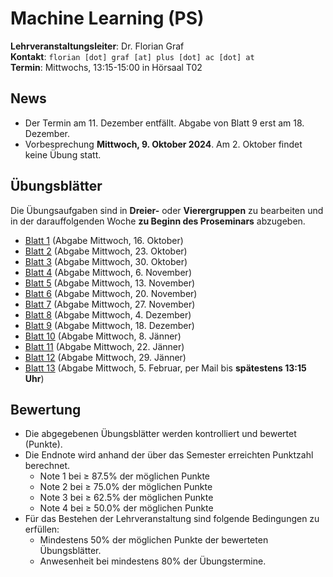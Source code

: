 # Machine Learning (PS)

**Lehrveranstaltungsleiter**: Dr. Florian Graf  
**Kontakt**: `florian [dot] graf [at] plus [dot] ac [dot] at`  
**Termin**: Mittwochs, 13:15-15:00 in Hörsaal T02


## News

- Der Termin am 11. Dezember entfällt. Abgabe von Blatt 9 erst am 18. Dezember.
- Vorbesprechung **Mittwoch, 9. Oktober 2024**. Am 2. Oktober findet keine Übung statt.


## Übungsblätter
Die Übungsaufgaben sind in **Dreier-** oder **Vierergruppen** zu bearbeiten und in der darauffolgenden Woche **zu Beginn des Proseminars** abzugeben.
- [Blatt 1](Material/blatt1.pdf) (Abgabe Mittwoch, 16. Oktober)
- [Blatt 2](Material/blatt2.pdf) (Abgabe Mittwoch, 23. Oktober)
- [Blatt 3](Material/blatt3.pdf) (Abgabe Mittwoch, 30. Oktober)
- [Blatt 4](Material/blatt4.pdf) (Abgabe Mittwoch, 6. November)
- [Blatt 5](Material/blatt5.pdf) (Abgabe Mittwoch, 13. November)
- [Blatt 6](Material/blatt6.pdf) (Abgabe Mittwoch, 20. November)
- [Blatt 7](Material/blatt7.pdf) (Abgabe Mittwoch, 27. November)
- [Blatt 8](Material/blatt8.pdf) (Abgabe Mittwoch, 4. Dezember)
- [Blatt 9](Material/blatt9.pdf) (Abgabe Mittwoch, 18. Dezember)
- [Blatt 10](Material/blatt10.pdf) (Abgabe Mittwoch, 8. Jänner)
- [Blatt 11](Material/blatt11.pdf) (Abgabe Mittwoch, 22. Jänner)
- [Blatt 12](Material/blatt12.pdf) (Abgabe Mittwoch, 29. Jänner)
- [Blatt 13](Material/blatt13.pdf) (Abgabe Mittwoch, 5. Februar, per Mail bis **spätestens 13:15 Uhr**)


## Bewertung
- Die abgegebenen Übungsblätter werden kontrolliert und bewertet (Punkte).
- Die Endnote wird anhand der über das Semester erreichten Punktzahl berechnet.
  - Note 1 bei ≥ 87.5% der möglichen Punkte
  - Note 2 bei ≥ 75.0% der möglichen Punkte
  - Note 3 bei ≥ 62.5% der möglichen Punkte
  - Note 4 bei ≥ 50.0% der möglichen Punkte
- Für das Bestehen der Lehrveranstaltung sind folgende Bedingungen zu erfüllen:
  - Mindestens 50% der möglichen Punkte der bewerteten Übungsblätter.
  - Anwesenheit bei mindestens 80% der Übungstermine.
